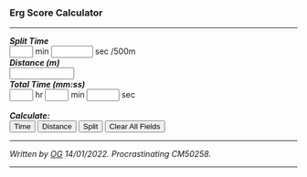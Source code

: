 <html>
<body><h3>Erg Score Calculator</h3>
<hr>
<form>
<b><i>Split Time</i></b><br>
<input type="TEXT" name="split_min" size="2">
 min <input type="TEXT" name="split_sec" size="6"> sec /500m<br>
<b><i>Distance (m)</i></b><br>
<input type="TEXT" name="distance" size="11"><br>
<b><i>Total Time (mm:ss)</i></b><br>
<input type="TEXT" name="time_hr" size="2">
 hr <input type="TEXT" name="time_min" size="2">
 min <input type="TEXT" name="time_sec" size="4">
 sec<br><br>
<b><i>Calculate:</i></b><br>
<input type="button" value="Time" onclick="ergtime(this.form)">
<input type="button" value="Distance" onclick="ergdistance(this.form)">
<input type="button" value="Split" onclick="ergsplit(this.form)">
<input type="button" value="Clear All Fields" onclick="reset(this.form)">
</form>
<script language="JavaScript">
<!--
function reset(form) {
        form.split_min.value=""
        form.split_sec.value=""
        form.distance.value=""
        form.time_hr.value=""
        form.time_min.value=""
        form.time_sec.value=""
}

function ergdistance(form) {
var th=0, tm=0, ts=0, sm=0, ss=0, dis=0
if (form.time_hr.value.length==0) {
form.time_hr.value = 0
}
if (form.time_min.value.length==0) {
form.time_min.value = 0
}
if (form.time_sec.value.length==0) {
form.time_sec.value = 0
}
if (form.split_min.value.length==0) {
form.split_min.value = 0
}
if (form.split_sec.value.length==0) {
form.split_sec.value = 0
}
if ((form.time_hr.value==0 
&& form.time_min.value==0 
&& form.time_sec.value==0) 
|| (form.split_min.value==0 
&& form.split_sec.value==0)) {
alert("Cannot calculate when the" +
 " Split or Total times are Zero!")
}
else {
th = 1*form.time_hr.value
tm = 1*form.time_min.value
ts = 1*form.time_sec.value
sm = 1*form.split_min.value
ss = 1*form.split_sec.value
if (th>=24 || th<0 || tm>59 
|| tm<0 || ts>59 || ts<0 
|| sm>=60 || sm<0 || ss>=60 
|| ss<0 ) {
alert("Check your Time values: Hours 0-23,"+
" Minutes 0-59, seconds 0-59")
}
else {
ss = ss + (60*sm)
ts = ts + (60*tm) + (60*60*th)
dis = (ts/ss) *500
form.distance.value = dis
}
}
}

function ergsplit(form) {
var ts=0, ss1=0, ss=0, sm=0
if (form.time_hr.value.length==0) {
form.time_hr.value = 0
}
if (form.time_min.value.length==0) {
form.time_min.value = 0
}
if (form.time_sec.value.length==0) {
form.time_sec.value = 0
}
if (form.distance.value.length==0) {
form.distance.value = 0
}
if ((form.time_hr.value==0
 && form.time_min.value==0
 && form.time_sec.value==0)
 || (form.distance.value==0)) {
alert("Cannot calculate when the "+
"Distance or Total time is Zero!")
}
else {
ts = (form.time_hr.value*3600) 
+ (form.time_min.value*60) 
+ 1*form.time_sec.value
ss1 = 500*(ts / form.distance.value)
sm = Math.floor(ss1/60)
ss = ss1 - (60*sm)
form.split_min.value = sm
form.split_sec.value = ss
}
}

function ergtime(form) {
var tm=0, ts=0, th=0, ts1=0, ss=0
if (form.split_min.value.length==0) {
form.split_min.value = 0
}
if (form.split_sec.value.length==0) {
form.split_sec.value = 0
}
if (form.distance.value.length==0) {
form.distance.value = 0
}
if ((form.split_min.value==0 && 
form.split_sec.value==0) 
|| (form.distance.value==0)) {
alert("Cannot calculate when the"
+" Distance or Total time is Zero!")
}
else {
ss = (form.split_min.value*60) 
+ 1*form.split_sec.value
ts1 = ss * ((1*form.distance.value)/500)
th = Math.floor(ts1/3600)
tm = Math.floor((ts1 - 3600*th)/60)
ts = ts1 - (3600*th) - (60*tm)
form.time_hr.value = th
form.time_min.value = tm
form.time_sec.value = ts
}

if (form.distance.value.length==0 
|| form.split_min.value.length==0 
|| form.split_sec.value.length==0) {
alert("Please complete the Split "
+"Time and Total Time fields first.")
}
else {
}
}

<!-- -->
</script>
<hr>
<i>Written by <a href="mailto:ojrg20@bath.ac.uk">OG</a>
 14/01/2022. Procrastinating CM50258.</i>
 <hr>


</i></i></body></center>
</html>
